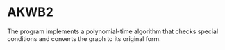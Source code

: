 # AKWB2
The program implements a polynomial-time algorithm that checks special conditions and converts the graph to its original form.
